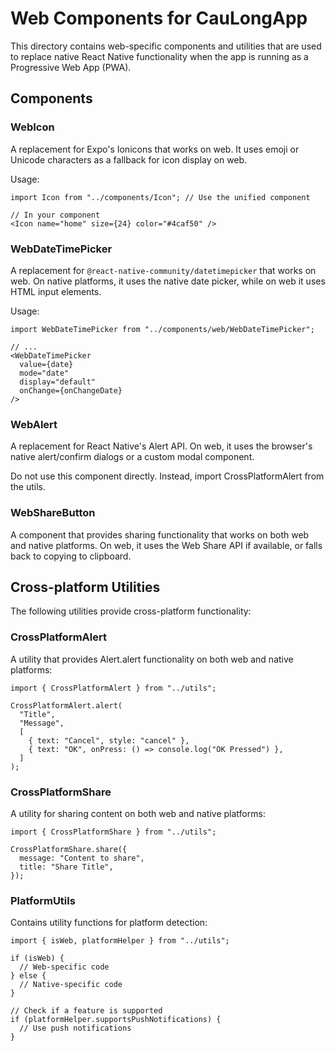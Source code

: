 # Web Components for CauLongApp

This directory contains web-specific components and utilities that are used to replace native React Native functionality when the app is running as a Progressive Web App (PWA).

## Components

### WebIcon

A replacement for Expo's Ionicons that works on web. It uses emoji or Unicode characters as a fallback for icon display on web.

Usage:
```tsx
import Icon from "../components/Icon"; // Use the unified component

// In your component
<Icon name="home" size={24} color="#4caf50" />
```

### WebDateTimePicker

A replacement for `@react-native-community/datetimepicker` that works on web. On native platforms, it uses the native date picker, while on web it uses HTML input elements.

Usage:
```tsx
import WebDateTimePicker from "../components/web/WebDateTimePicker";

// ...
<WebDateTimePicker
  value={date}
  mode="date"
  display="default"
  onChange={onChangeDate}
/>
```

### WebAlert

A replacement for React Native's Alert API. On web, it uses the browser's native alert/confirm dialogs or a custom modal component.

Do not use this component directly. Instead, import CrossPlatformAlert from the utils.

### WebShareButton

A component that provides sharing functionality that works on both web and native platforms. On web, it uses the Web Share API if available, or falls back to copying to clipboard.

## Cross-platform Utilities

The following utilities provide cross-platform functionality:

### CrossPlatformAlert

A utility that provides Alert.alert functionality on both web and native platforms:

```tsx
import { CrossPlatformAlert } from "../utils";

CrossPlatformAlert.alert(
  "Title",
  "Message",
  [
    { text: "Cancel", style: "cancel" },
    { text: "OK", onPress: () => console.log("OK Pressed") },
  ]
);
```

### CrossPlatformShare

A utility for sharing content on both web and native platforms:

```tsx
import { CrossPlatformShare } from "../utils";

CrossPlatformShare.share({
  message: "Content to share",
  title: "Share Title",
});
```

### PlatformUtils

Contains utility functions for platform detection:

```tsx
import { isWeb, platformHelper } from "../utils";

if (isWeb) {
  // Web-specific code
} else {
  // Native-specific code
}

// Check if a feature is supported
if (platformHelper.supportsPushNotifications) {
  // Use push notifications
}
```
